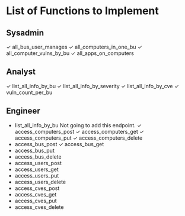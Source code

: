 # List of Functions to Implement

## Sysadmin

✓ all_bus_user_manages
✓ all_computers_in_one_bu
✓ all_computer_vulns_by_bu
✓ all_apps_on_computers

## Analyst

✓ list_all_info_by_bu
✓ list_all_info_by_severity
✓ list_all_info_by_cve
✓ vuln_count_per_bu

## Engineer

- list_all_info_by_bu           Not going to add this endpoint.
✓ access_computers_post
✓ access_computers_get
✓ access_computers_put
✓ access_computers_delete
- access_bus_post
✓ access_bus_get
- access_bus_put
- access_bus_delete
- access_users_post
- access_users_get
- access_users_put
- access_users_delete
- access_cves_post
- access_cves_get
- access_cves_put
- access_cves_delete
